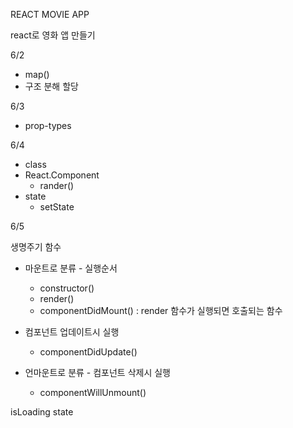 REACT MOVIE APP

react로 영화 앱 만들기

6/2

- map()
- 구조 분해 할당

6/3

- prop-types

6/4

- class
- React.Component
  - rander()
- state
  - setState

6/5

생명주기 함수

- 마운트로 분류 - 실행순서

  - constructor()
  - render()
  - componentDidMount() : render 함수가 실행되면 호출되는 함수

- 컴포넌트 업데이트시 실행

  - componentDidUpdate()

- 언마운트로 분류 - 컴포넌트 삭제시 실행
  - componentWillUnmount()

isLoading state
